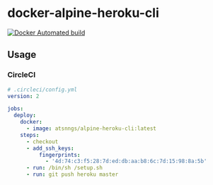 docker-alpine-heroku-cli
========================

[![Docker Automated build](https://img.shields.io/docker/automated/atsnngs/alpine-heroku-cli.svg?maxAge=2592000)](https://hub.docker.com/r/atsnngs/alpine-heroku-cli/)

Usage
-----

### CircleCI

```yaml
# .circleci/config.yml
version: 2

jobs:
  deploy:
    docker:
      - image: atsnngs/alpine-heroku-cli:latest
    steps:
      - checkout
      - add_ssh_keys:
          fingerprints:
            - '4d:74:c3:f5:28:7d:ed:db:aa:b8:6c:7d:15:98:8a:5b'
      - run: /bin/sh /setup.sh
      - run: git push heroku master
```

